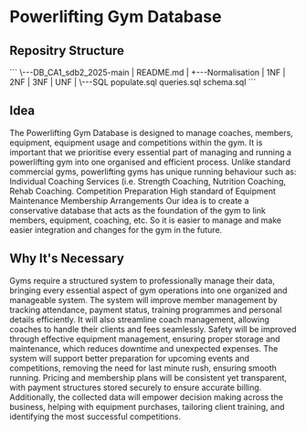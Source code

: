 
<h1>Powerlifting Gym Database</h1>

<h2><bold>Repositry Structure</bold></h2>
```
\---DB_CA1_sdb2_2025-main
    |   README.md
    |
    +---Normalisation
    |       1NF
    |       2NF
    |       3NF
    |       UNF
    |
    \---SQL
            populate.sql
            queries.sql
            schema.sql
```
<h2>Idea</h2>

<p>
The Powerlifting Gym Database is designed to manage coaches, members, equipment, equipment usage and competitions within the gym. It is important that we prioritise every essential part of managing and running a powerlifting gym into one organised and efficient process.
Unlike standard commercial gyms, powerlifting gyms has unique running behaviour such as:
Individual Coaching Services (i.e. Strength Coaching, Nutrition Coaching, Rehab Coaching.
Competition Preparation
High standard of Equipment Maintenance
Membership Arrangements
Our idea is to create a conservative database that acts as the foundation of the gym to link members, equipment, coaching, etc. So it is easier to manage and make easier integration and changes for the gym in the future.
</p>

<h2>Why It's Necessary</h2>

<p>Gyms require a structured system to professionally manage their data, bringing every essential aspect of gym operations into one organized and manageable system. 
The system will improve member management by tracking attendance, payment status, training programmes and personal details efficiently. 
It will also streamline coach management, allowing coaches to handle their clients and fees seamlessly. 
Safety will be improved through effective equipment management, ensuring proper storage and maintenance, which reduces downtime and unexpected expenses. 
The system will support better preparation for upcoming events and competitions, removing the need for last minute rush, ensuring smooth running. 
Pricing and membership plans will be consistent yet transparent, with payment structures stored securely to ensure accurate billing. 
Additionally, the collected data will empower decision making across the business, helping with equipment purchases, tailoring client training, and identifying the most successful competitions. 
</p>



